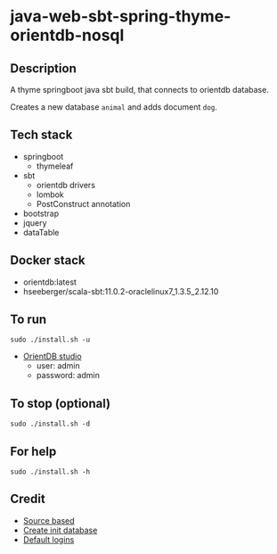 # java-web-sbt-spring-thyme-orientdb-nosql

## Description
A thyme springboot java sbt build,
that connects to orientdb database.

Creates a new database `animal` and adds
document `dog`.

## Tech stack
- springboot
  - thymeleaf
- sbt
  - orientdb drivers
  - lombok
  - PostConstruct annotation
- bootstrap
- jquery
- dataTable

## Docker stack
- orientdb:latest
- hseeberger/scala-sbt:11.0.2-oraclelinux7_1.3.5_2.12.10

## To run
`sudo ./install.sh -u`
- [OrientDB studio](http://localhost:2480/studio/index.html)
  - user: admin
  - password: admin

## To stop (optional)
`sudo ./install.sh -d`

## For help
`sudo ./install.sh -h`

## Credit
- [Source based](https://www.alibabacloud.com/blog/building-a-spring-boot-api-with-a-multi-model-database-orientdb-on-alibaba-cloud_594216)
- [Create init database](https://orientdb.com/docs/last/java/Document-API-Database.html)
- [Default logins](https://orientdb.com/docs/last/java/Document-API-Database.html)
